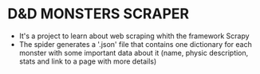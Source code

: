 # D&D MONSTERS SCRAPER
- It's a project to learn about web scraping whith the framework Scrapy
- The spider generates a '.json' file that contains one dictionary for each monster with some important data about it (name, physic description, stats and link to a page with more details)
